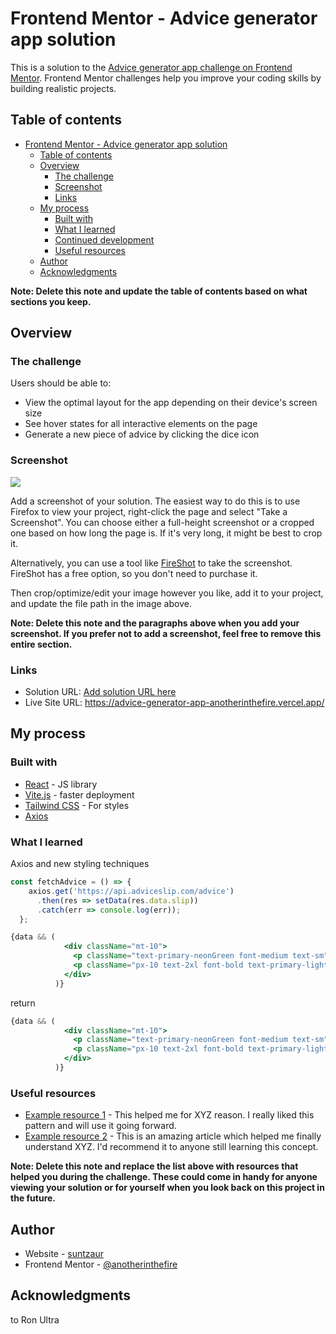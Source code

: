 # Frontend Mentor - Advice generator app solution

This is a solution to the [Advice generator app challenge on Frontend Mentor](https://www.frontendmentor.io/challenges/advice-generator-app-QdUG-13db). Frontend Mentor challenges help you improve your coding skills by building realistic projects.

## Table of contents

- [Frontend Mentor - Advice generator app solution](#frontend-mentor---advice-generator-app-solution)
  - [Table of contents](#table-of-contents)
  - [Overview](#overview)
    - [The challenge](#the-challenge)
    - [Screenshot](#screenshot)
    - [Links](#links)
  - [My process](#my-process)
    - [Built with](#built-with)
    - [What I learned](#what-i-learned)
    - [Continued development](#continued-development)
    - [Useful resources](#useful-resources)
  - [Author](#author)
  - [Acknowledgments](#acknowledgments)

**Note: Delete this note and update the table of contents based on what sections you keep.**

## Overview

### The challenge

Users should be able to:

- View the optimal layout for the app depending on their device's screen size
- See hover states for all interactive elements on the page
- Generate a new piece of advice by clicking the dice icon

### Screenshot

![](./screenshot.jpg)

Add a screenshot of your solution. The easiest way to do this is to use Firefox to view your project, right-click the page and select "Take a Screenshot". You can choose either a full-height screenshot or a cropped one based on how long the page is. If it's very long, it might be best to crop it.

Alternatively, you can use a tool like [FireShot](https://getfireshot.com/) to take the screenshot. FireShot has a free option, so you don't need to purchase it. 

Then crop/optimize/edit your image however you like, add it to your project, and update the file path in the image above.

**Note: Delete this note and the paragraphs above when you add your screenshot. If you prefer not to add a screenshot, feel free to remove this entire section.**

### Links

- Solution URL: [Add solution URL here](https://your-solution-url.com)
- Live Site URL: https://advice-generator-app-anotherinthefire.vercel.app/

## My process

### Built with

- [React](https://reactjs.org/) - JS library
- [Vite.js](https://vitejs.dev/) - faster deployment
- [Tailwind CSS](https://tailwindcss.com/) - For styles
- [Axios](https://axios-http.com/)


### What I learned

Axios and new styling techniques

```jsx
const fetchAdvice = () => {
    axios.get('https://api.adviceslip.com/advice')
      .then(res => setData(res.data.slip))
      .catch(err => console.log(err));
  };

{data && (
            <div className="mt-10">
              <p className="text-primary-neonGreen font-medium text-sm">ADVICE #{data.id}</p>
              <p className="px-10 text-2xl font-bold text-primary-lightCyan">&quot;{data.advice}&quot;</p>
            </div>
          )}
```

return
```jsx
{data && (
            <div className="mt-10">
              <p className="text-primary-neonGreen font-medium text-sm">ADVICE #{data.id}</p>
              <p className="px-10 text-2xl font-bold text-primary-lightCyan">&quot;{data.advice}&quot;</p>
            </div>
          )}
```


### Useful resources

- [Example resource 1](https://www.example.com) - This helped me for XYZ reason. I really liked this pattern and will use it going forward.
- [Example resource 2](https://www.example.com) - This is an amazing article which helped me finally understand XYZ. I'd recommend it to anyone still learning this concept.

**Note: Delete this note and replace the list above with resources that helped you during the challenge. These could come in handy for anyone viewing your solution or for yourself when you look back on this project in the future.**

## Author

- Website - [suntzaur](https://suntzaur-portfolio.vercel.app/)
- Frontend Mentor - [@anotherinthefire](https://www.frontendmentor.io/profile/anotherinthefire)

## Acknowledgments

to Ron Ultra
